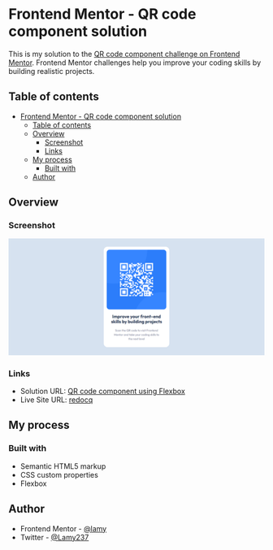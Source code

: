 # Frontend Mentor - QR code component solution

This is my solution to the [QR code component challenge on Frontend Mentor](https://www.frontendmentor.io/challenges/qr-code-component-iux_sIO_H). Frontend Mentor challenges help you improve your coding skills by building realistic projects. 

## Table of contents

- [Frontend Mentor - QR code component solution](#frontend-mentor---qr-code-component-solution)
  - [Table of contents](#table-of-contents)
  - [Overview](#overview)
    - [Screenshot](#screenshot)
    - [Links](#links)
  - [My process](#my-process)
    - [Built with](#built-with)
  - [Author](#author)


## Overview

### Screenshot

![solution screenshot](./images/solution-screenshot.png)

### Links

- Solution URL: [QR code component using Flexbox](https://www.frontendmentor.io/solutions/qr-code-component-using-flexbox-uyBSiNvkIr)
- Live Site URL: [redocq](https://redocq.netlify.app/)


## My process

### Built with

- Semantic HTML5 markup
- CSS custom properties
- Flexbox


## Author

- Frontend Mentor - [@lamy](https://www.frontendmentor.io/profile/Lamy237)
- Twitter - [@Lamy237](https://www.twitter.com/Lamy237)
